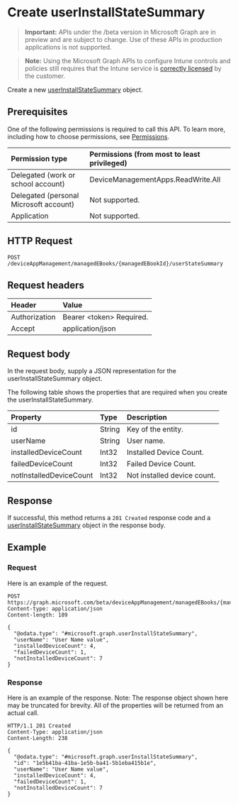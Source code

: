 ﻿# Create userInstallStateSummary

> **Important:** APIs under the /beta version in Microsoft Graph are in preview and are subject to change. Use of these APIs in production applications is not supported.

> **Note:** Using the Microsoft Graph APIs to configure Intune controls and policies still requires that the Intune service is [correctly licensed](https://go.microsoft.com/fwlink/?linkid=839381) by the customer.

Create a new [userInstallStateSummary](../resources/intune_books_userinstallstatesummary.md) object.
## Prerequisites
One of the following permissions is required to call this API. To learn more, including how to choose permissions, see [Permissions](../../../concepts/permissions_reference.md).

|Permission type|Permissions (from most to least privileged)|
|:---|:---|
|Delegated (work or school account)|DeviceManagementApps.ReadWrite.All|
|Delegated (personal Microsoft account)|Not supported.|
|Application|Not supported.|

## HTTP Request
<!-- {
  "blockType": "ignored"
}
-->
``` http
POST /deviceAppManagement/managedEBooks/{managedEBookId}/userStateSummary
```

## Request headers
|Header|Value|
|:---|:---|
|Authorization|Bearer &lt;token&gt; Required.|
|Accept|application/json|

## Request body
In the request body, supply a JSON representation for the userInstallStateSummary object.

The following table shows the properties that are required when you create the userInstallStateSummary.

|Property|Type|Description|
|:---|:---|:---|
|id|String|Key of the entity.|
|userName|String|User name.|
|installedDeviceCount|Int32|Installed Device Count.|
|failedDeviceCount|Int32|Failed Device Count.|
|notInstalledDeviceCount|Int32|Not installed device count.|



## Response
If successful, this method returns a `201 Created` response code and a [userInstallStateSummary](../resources/intune_books_userinstallstatesummary.md) object in the response body.

## Example
### Request
Here is an example of the request.
``` http
POST https://graph.microsoft.com/beta/deviceAppManagement/managedEBooks/{managedEBookId}/userStateSummary
Content-type: application/json
Content-length: 189

{
  "@odata.type": "#microsoft.graph.userInstallStateSummary",
  "userName": "User Name value",
  "installedDeviceCount": 4,
  "failedDeviceCount": 1,
  "notInstalledDeviceCount": 7
}
```

### Response
Here is an example of the response. Note: The response object shown here may be truncated for brevity. All of the properties will be returned from an actual call.
``` http
HTTP/1.1 201 Created
Content-Type: application/json
Content-Length: 238

{
  "@odata.type": "#microsoft.graph.userInstallStateSummary",
  "id": "1e5b41ba-41ba-1e5b-ba41-5b1eba415b1e",
  "userName": "User Name value",
  "installedDeviceCount": 4,
  "failedDeviceCount": 1,
  "notInstalledDeviceCount": 7
}
```






